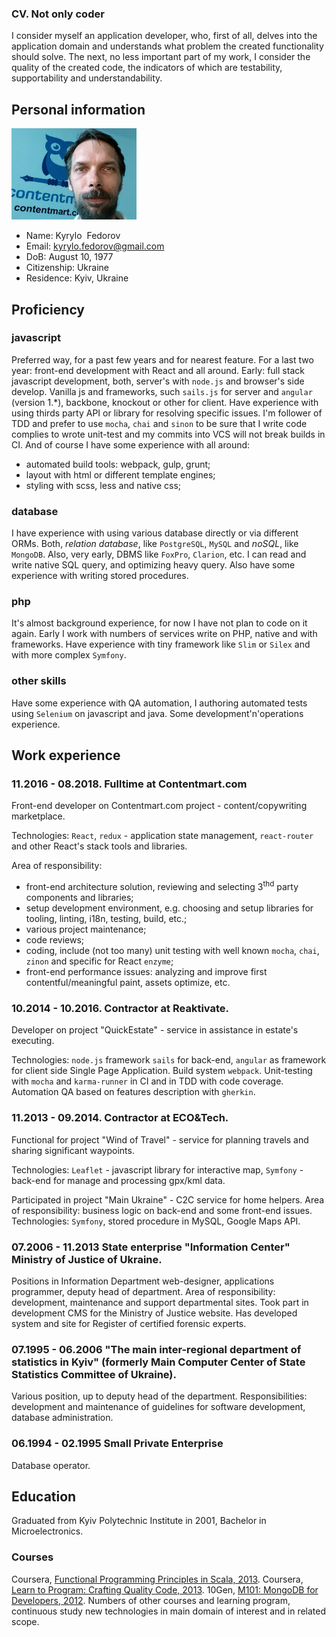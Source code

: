 <article class="cv">

<section id="about">
 
# CV. Not only coder
I consider myself an application developer, who, first of all, delves into the application domain and understands what problem the created functionality should solve. The next, no less important part of my work, I consider the quality of the created code, the indicators of which are testability, supportability and understandability.

</section>
 
<section id="personalInfo">

## Personal information

<img src="./assets/photo/w300.jpg" alt="Kyrylo Fedorov at contentmart.com" width="200px" />

 - Name:
<span itemprop="name"><span itemprop="givenName">Kyrylo</span>
&nbsp;<span itemprop="familyName">Fedorov</span></span>
- Email: [kyrylo.fedorov@gmail.com](mailto:kyrylo.fedorov+github.cv@gmail.com)
- DoB: <span itemprop="birthDate">August 10, 1977</span>
- Citizenship: <span itemprop="nationality">Ukraine</span>
- Residence: <span itemprop="homeLocation">Kyiv, Ukraine</span>

</section>

<section id="proficiency">

## Proficiency

### javascript
Preferred way, for a past few years and for nearest feature.
For a last two year: front-end development with React and all around. 
Early: full stack javascript development, both, server's with `node.js` and browser's side develop.
Vanilla js and frameworks, such `sails.js` for server and `angular` (version 1.*), backbone, knockout or other for client.
Have experience with using thirds party API or library for resolving specific issues.
I'm follower of TDD and prefer to use `mocha`, `chai` and `sinon` to be sure that I write code complies to wrote unit-test and my commits into VCS will not break builds in CI.
And of course I have some experience with all around:
 - automated build tools: webpack, gulp, grunt;
 - layout with html or different template engines;
 - styling with scss, less and native css;

### database
I have experience with using various database directly or via different ORMs.
Both, *relation database*, like `PostgreSQL`, `MySQL` and *noSQL*, like `MongoDB`. Also, very early, DBMS like `FoxPro`, `Clarion`, etc.
I can read and write native SQL query, and optimizing heavy query. Also have some experience with writing stored procedures.

### php
It's almost background experience, for now I have not plan to code on it again.
Early I work with numbers of services write on PHP, native and with frameworks.
Have experience with tiny framework like `Slim` or `Silex` and with more complex `Symfony`.

### other skills
Have some experience with QA automation, I authoring automated tests using `Selenium` on javascript and java.
Some development'n'operations experience.

</section>

<section id="experience">
 
## Work experience

### 11.2016 - 08.2018. Fulltime at Contentmart.com
Front-end developer on Contentmart.com project - content/copywriting marketplace.

Technologies: `React`, `redux` - application state management, `react-router` and 
 other React's stack tools and libraries.

Area of responsibility:
- front-end architecture solution, reviewing and selecting 3<sup>thd</sup> party components and libraries;
- setup development environment, e.g. choosing and setup libraries for tooling, linting, i18n, testing, build, etc.;
- various project maintenance;
- code reviews;
- coding, include (not too many) unit testing with well known `mocha`, `chai`, `zinon` and specific for React `enzyme`;
- front-end performance issues: analyzing and improve first contentful/meaningful paint, assets optimize, etc.
 
### 10.2014 - 10.2016. Contractor at Reaktivate.
Developer on project "QuickEstate" - service in assistance in estate's executing.

Technologies: `node.js` framework `sails` for back-end, `angular` as framework for client side Single Page Application. Build system `webpack`. Unit-testing with `mocha` and `karma-runner` in CI and in TDD with code coverage. Automation QA based on features description with `gherkin`.

### 11.2013 - 09.2014. Contractor at ECO&Tech.
Functional for project "Wind of Travel" - service for planning travels and sharing significant waypoints.

Technologies: `Leaflet` - javascript library for interactive map, `Symfony` - back-end for manage and processing gpx/kml data.

Participated in project "Main Ukraine" - C2C service for home helpers.
Area of responsibility: business logic on back-end and some front-end issues.
Technologies: `Symfony`, stored procedure in MySQL, Google Maps API.

### 07.2006 - 11.2013 State enterprise "Information Center" Ministry of Justice of Ukraine.
Positions in Information Department web-designer, applications programmer, deputy head of department.
Area of responsibility: development, maintenance and support departmental sites. Took part in development CMS for the Ministry of Justice website. Has developed system and site for Register of certified forensic experts.

### 07.1995 - 06.2006 "The main inter-regional department of statistics in Kyiv" (formerly Main Computer Center of State Statistics Committee of Ukraine).
Various position, up to deputy head of the department.
Responsibilities: development and maintenance of guidelines for software development, database administration.

### 06.1994 - 02.1995 Small Private Enterprise
Database operator.

</section>

<section id="education">
 
## Education
Graduated from Kyiv Polytechnic Institute in 2001, Bachelor in Microelectronics.

### Courses
Coursera, [Functional Programming Principles in Scala, 2013](https://drive.google.com/file/d/0ByYwlFfgl5Z9N3B4WkEtX192b0k/view?usp=sharing).
Coursera, [Learn to Program: Crafting Quality Code, 2013](https://drive.google.com/file/d/0ByYwlFfgl5Z9NEEtSjBhQ09BdjQ/view?usp=sharing).
10Gen, [M101: MongoDB for Developers, 2012](https://drive.google.com/file/d/0ByYwlFfgl5Z9LUlRUWR3cVpKa0E/view?usp=sharing).
Numbers of other courses and learning program, continuous study new technologies in main domain of interest and in related scope.

</section>
</article>
